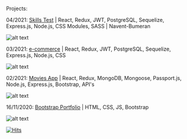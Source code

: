 Projects:

04/2021: [Skills Test](https://github.com/Nahue941/navent) | React, Redux, JWT, PostgreSQL, Sequelize, Express.js, Node.js, CSS Modules, SASS | Navent-Bumeran

![alt text](https://i.ibb.co/pZYn63g/Screenshot-from-2021-04-16-18-22-38.png)

03/2021: [e-commerce](https://github.com/agustindiazcano/e-commerce-clement) | React, Redux, JWT, PostgreSQL, Sequelize, Express.js, Node.js, CSS

![alt text](https://i.ibb.co/NN3WR0W/Screenshot-from-2021-04-12-12-31-53.png)

02/2021: [Movies App](https://github.com/agustindiazcano/MoviesApp) | React, Redux, MongoDB, Mongoose, Passport.js, Node.js, Express.js, Bootstrap, API's 

![alt text](https://i.ibb.co/zGvDscv/Screenshot-from-2021-04-12-11-20-49.png)

16/11/2020: [Bootstrap Portfolio](https://agustintomas.netlify.app/) | HTML, CSS, JS, Bootstrap 

![alt text](https://i.ibb.co/D5ygCv4/Screenshot-from-2021-04-11-00-51-53.png)

[![Hits](https://hits.seeyoufarm.com/api/count/incr/badge.svg?url=https%3A%2F%2Fgithub.com%2Fagustindiazcano%2Fhit-counter&count_bg=%23EBA2A2&title_bg=%23000000&icon=python.svg&icon_color=%23FFA3A3&title=views&edge_flat=true)](https://hits.seeyoufarm.com)

